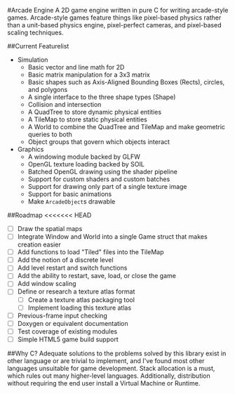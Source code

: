 #Arcade Engine
A 2D game engine written in pure C for writing arcade-style games. Arcade-style games feature things like pixel-based physics rather than a unit-based physics engine, pixel-perfect cameras, and pixel-based scaling techniques. 

##Current Featurelist
- Simulation
	- Basic vector and line math for 2D
	- Basic matrix manipulation for a 3x3 matrix
	- Basic shapes such as Axis-Aligned Bounding Boxes (Rects), circles, and polygons
	- A single interface to the three shape types (Shape)
	- Collision and intersection
	- A QuadTree to store dynamic physical entities
	- A TileMap to store static physical entities
	- A World to combine the QuadTree and TileMap and make geometric queries to both
	- Object groups that govern which objects interact
- Graphics
	- A windowing module backed by GLFW
	- OpenGL texture loading backed by SOIL
	- Batched OpenGL drawing using the shader pipeline
	- Support for custom shaders and custom batches
	- Support for drawing only part of a single texture image
	- Support for basic animations
	- Make `ArcadeObject`s drawable

##Roadmap
<<<<<<< HEAD
- [ ] Draw the spatial maps
- [ ] Integrate Window and World into a single Game struct that makes creation easier
- [ ] Add functions to load "Tiled" files into the TileMap
- [ ] Add the notion of a discrete level
- [ ] Add level restart and switch functions
- [ ] Add the ability to restart, save, load, or close the game
- [ ] Add window scaling
- [ ] Define or research a texture atlas format
	- [ ] Create a texture atlas packaging tool
	- [ ] Implement loading this texture atlas
- [ ] Previous-frame input checking
- [ ] Doxygen or equivalent documentation
- [ ] Test coverage of existing modules
- [ ] Simple HTML5 game build support

##Why C?
Adequate solutions to the problems solved by this library exist in other language or are trivial to implement, and I've found most other languages unsuitable for game development. Stack allocation is a must, which rules out many higher-level languages. Additionally, distribution without requiring the end user install a Virtual Machine or Runtime.
